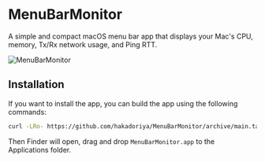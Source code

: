 # MenuBarMonitor

A simple and compact macOS menu bar app that displays your Mac's CPU, memory, Tx/Rx network usage, and Ping RTT.

![MenuBarMonitor](https://github.com/user-attachments/assets/a0ddb113-2546-48b8-8f2d-72db1afcb9cc)

## Installation

If you want to install the app, you can build the app using the following commands:

```bash
curl -LRo- https://github.com/hakadoriya/MenuBarMonitor/archive/main.tar.gz | tar -C /tmp -xf - && /tmp/MenuBarMonitor-main/build.sh
```

Then Finder will open, drag and drop `MenuBarMonitor.app` to the Applications folder.
